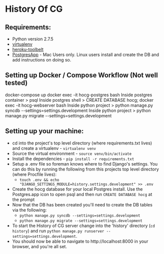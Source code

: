 # History Of CG

Requirements:
-------------
  * Python version 2.7.5
  * [virtualenv](https://pypi.python.org/pypi/virtualenv)
  * [heroku-toolbelt](https://toolbelt.heroku.com/osx)
  * [PostgresApp](http://postgresapp.com/) - Mac Users only. Linux users install and create the DB and add instructions on doing so.
  
Setting up Docker / Compose Workflow (Not well tested)
------------------------

docker-compose up
docker exec -it hocg-postgres bash
Inside postgres container > psql
Inside postgres shell > CREATE DATABASE hocg;
docker exec -it hocg-webserver bash
Inside python project > python manage.py syncdb --settings=settings.development
Inside python project > python manage.py migrate --settings=settings.development

Setting up your machine:
------------------------

  * cd into the project's top level directory (where requirements.txt lives) and create a virtualenv - `virtualenv venv`
  * Source the virtual environment - `source venv/bin/activate`
  * Install the dependencies - `pip install -r requirements.txt`
  * Setup a .env file so foreman knows where to find Django's settings. You can do this by running the following from this projects top level directory (where Procfile lives):
    * `touch .env && echo "DJANGO_SETTINGS_MODULE=history.settings.development" >> .env`
  * Create the hocg database for your local Postgres install. Use the Postgres.app icon to open psql and then run `CREATE DATABASE hocg` at the prompt
  * Now that the DB has been created you'll need to create the DB tables via the following:
    * `python manage.py syncdb --settings=settings.development`
    * `python manage.py migrate --settings=settings.development`
  * To start the History of CG server change into the 'history' directory (`cd history`) and run `python manage.py runserver --settings=settings.development`.
  * You should now be able to navigate to http://localhost:8000 in your browser, and you're all set.

